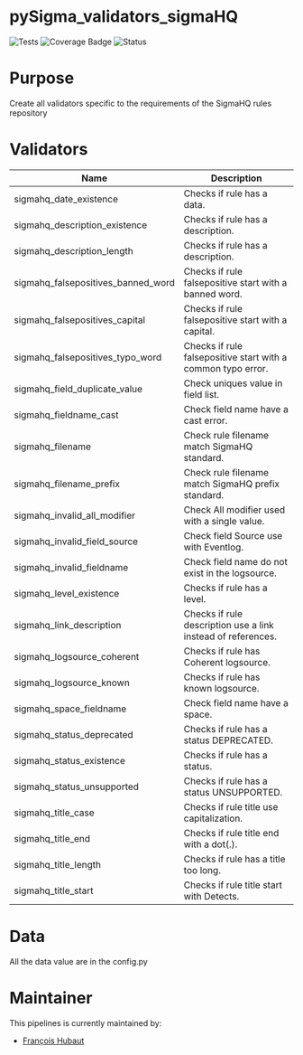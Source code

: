 # pySigma_validators_sigmaHQ
![Tests](https://github.com/SigmaHQ/pySigma-validators-sigmaHQ/actions/workflows/test.yml/badge.svg)
![Coverage Badge](https://img.shields.io/endpoint?url=https://gist.githubusercontent.com/frack113/b27ee1cbe964fb1a299cc20c3403f8c8/raw/pySigma-validators-sigmaHQ.json)
![Status](https://img.shields.io/badge/Status-pre--release-orange)

# Purpose

Create all validators specific to the requirements of the SigmaHQ rules repository

# Validators

| Name | Description|
| --- | ---|
| sigmahq_date_existence                | Checks if rule has a data.                                   |
| sigmahq_description_existence         | Checks if rule has a description.                            |
| sigmahq_description_length            | Checks if rule has a description.                            |
| sigmahq_falsepositives_banned_word    | Checks if rule falsepositive start with a banned word.       |
| sigmahq_falsepositives_capital        | Checks if rule falsepositive start with a capital.           |
| sigmahq_falsepositives_typo_word      | Checks if rule falsepositive start with a common typo error. |
| sigmahq_field_duplicate_value         | Check uniques value in field list.                           |
| sigmahq_fieldname_cast                | Check field name have a cast error.                          |
| sigmahq_filename                      | Check rule filename match SigmaHQ standard.                  |
| sigmahq_filename_prefix               | Check rule filename match SigmaHQ prefix standard.           |
| sigmahq_invalid_all_modifier          | Check All modifier used with a single value.                 |
| sigmahq_invalid_field_source          | Check field Source use with Eventlog.                        |
| sigmahq_invalid_fieldname             | Check field name do not exist in the logsource.              |
| sigmahq_level_existence               | Checks if rule has a level.                                  |
| sigmahq_link_description              | Checks if rule description use a link instead of references. |
| sigmahq_logsource_coherent            | Checks if rule has Coherent logsource.                       |
| sigmahq_logsource_known               | Checks if rule has known logsource.                          |
| sigmahq_space_fieldname               | Check field name have a space.                               |
| sigmahq_status_deprecated             | Checks if rule has a status DEPRECATED.                      |
| sigmahq_status_existence              | Checks if rule has a status.                                 |
| sigmahq_status_unsupported            | Checks if rule has a status UNSUPPORTED.                     |
| sigmahq_title_case                    | Checks if rule title use capitalization.                     |
| sigmahq_title_end                     | Checks if rule title end with a dot(.).                      |
| sigmahq_title_length                  | Checks if rule has a title too long.                         |
| sigmahq_title_start                   | Checks if rule title start with Detects.                     |

# Data

All the data value are in the config.py

# Maintainer

This pipelines is currently maintained by:
* [François Hubaut](https://github.com/frack113)

